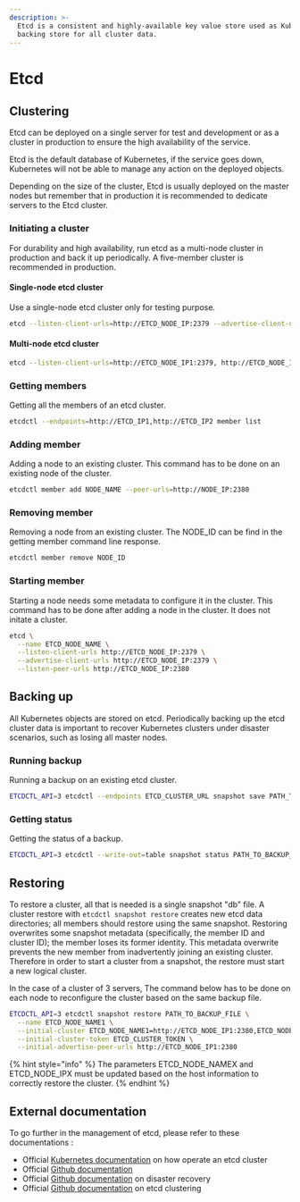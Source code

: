 ```yaml
---
description: >-
  Etcd is a consistent and highly-available key value store used as Kubernetes
  backing store for all cluster data.
---
```


# Etcd

## Clustering

Etcd can be deployed on a single server for test and development or as a cluster in production to ensure the high availability of the service.

Etcd is the default database of Kubernetes, if the service goes down, Kubernetes will not be able to manage any action on the deployed objects.

Depending on the size of the cluster, Etcd is usually deployed on the master nodes but remember that in production it is recommended to dedicate servers to the Etcd cluster.

### Initiating a cluster

For durability and high availability, run etcd as a multi-node cluster in production and back it up periodically. A five-member cluster is recommended in production.

#### Single-node etcd cluster

Use a single-node etcd cluster only for testing purpose.

```bash
etcd --listen-client-urls=http://ETCD_NODE_IP:2379 --advertise-client-urls=http://ETCD_NODE_IP:2379
```

#### Multi-node etcd cluster <a id="multi-node-etcd-cluster"></a>

```bash
etcd --listen-client-urls=http://ETCD_NODE_IP1:2379, http://ETCD_NODE_IP2:2379, http://ETCD_NODE_IP3:2379 --advertise-client-urls=http://ETCD_NODE_IP1:2379, http://ETCD_NODE_IP2:2379, http://ETCD_NODE_IP3:2379
```

### Getting members

Getting all the members of an etcd cluster.

```bash
etcdctl --endpoints=http://ETCD_IP1,http://ETCD_IP2 member list
```

### Adding member

Adding a node to an existing cluster. This command has to be done on an existing node of the cluster.

```bash
etcdctl member add NODE_NAME --peer-urls=http://NODE_IP:2380
```

### Removing member

Removing a node from an existing cluster. The NODE\_ID can be find in the getting member command line response.

```bash
etcdctl member remove NODE_ID
```

### Starting member

Starting a node needs some metadata to configure it in the cluster. This command has to be done after adding a node in the cluster. It does not initate a cluster.

```bash
etcd \
  --name ETCD_NODE_NAME \
  --listen-client-urls http://ETCD_NODE_IP:2379 \
  --advertise-client-urls http://ETCD_NODE_IP:2379 \
  --listen-peer-urls http://ETCD_NODE_IP:2380
```

## Backing up

All Kubernetes objects are stored on etcd. Periodically backing up the etcd cluster data is important to recover Kubernetes clusters under disaster scenarios, such as losing all master nodes.

### Running backup

Running a backup on an existing etcd cluster.

```bash
ETCDCTL_API=3 etcdctl --endpoints ETCD_CLUSTER_URL snapshot save PATH_TO_BACKUP_FILE
```

### Getting status

Getting the status of a backup.

```bash
ETCDCTL_API=3 etcdctl --write-out=table snapshot status PATH_TO_BACKUP_FILE
```

## Restoring

To restore a cluster, all that is needed is a single snapshot "db" file. A cluster restore with `etcdctl snapshot restore` creates new etcd data directories; all members should restore using the same snapshot. Restoring overwrites some snapshot metadata \(specifically, the member ID and cluster ID\); the member loses its former identity. This metadata overwrite prevents the new member from inadvertently joining an existing cluster. Therefore in order to start a cluster from a snapshot, the restore must start a new logical cluster.

In the case of a cluster of 3 servers, The command below has to be done on each node to reconfigure the cluster based on the same backup file.

```bash
ETCDCTL_API=3 etcdctl snapshot restore PATH_TO_BACKUP_FILE \
  --name ETCD_NODE_NAME1 \
  --initial-cluster ETCD_NODE_NAME1=http://ETCD_NODE_IP1:2380,ETCD_NODE_NAME2=http://ETCD_NODE_IP2:2380,ETCD_NODE_NAME3=http://ETCD_NODE_IP3:2380 \
  --initial-cluster-token ETCD_CLUSTER_TOKEN \
  --initial-advertise-peer-urls http://ETCD_NODE_IP1:2380
```

{% hint style="info" %}
The parameters ETCD\_NODE\_NAMEX and ETCD\_NODE\_IPX must be updated based on the host information to correctly restore the cluster.
{% endhint %}

## External documentation

To go further in the management of etcd, please refer to these documentations :

* Official [Kubernetes documentation](https://kubernetes.io/docs/tasks/administer-cluster/configure-upgrade-etcd/) on how operate an etcd cluster
* Official [Github documentation](https://github.com/etcd-io/etcd/tree/master/Documentation)
* Official [Github documentation](https://github.com/etcd-io/etcd/blob/master/Documentation/op-guide/recovery.md#restoring-a-cluster) on disaster recovery
* Official [Github documentation](https://github.com/etcd-io/etcd/blob/master/Documentation/op-guide/clustering.md) on etcd clustering 



